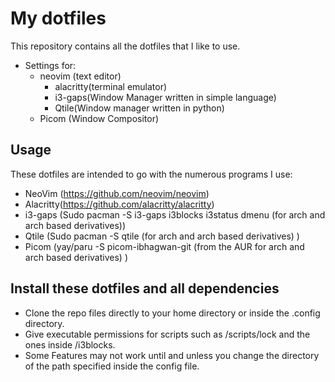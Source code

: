# My dotfiles

This repository contains all the dotfiles that I like to use.
- Settings for:
	- neovim (text editor)
        - alacritty(terminal emulator)
        - i3-gaps(Window Manager written in simple language)
        - Qtile(Window manager written in python)
	- Picom (Window Compositor)
## Usage

These dotfiles are intended to go with the numerous programs I use:
- NeoVim (https://github.com/neovim/neovim)
- Alacritty(https://github.com/alacritty/alacritty)
- i3-gaps (Sudo pacman -S i3-gaps i3blocks i3status dmenu (for arch and arch based derivatives))
- Qtile (Sudo pacman -S qtile (for arch and arch based derivatives) )
- Picom (yay/paru -S picom-ibhagwan-git (from the AUR for arch and arch based derivatives) )
## Install these dotfiles and all dependencies

- Clone the repo files directly to your home directory or inside the .config directory.
- Give executable permissions for scripts such as /scripts/lock and the ones inside /i3blocks.
- Some Features may not work until and unless you change the directory of the path specified inside the config file.
